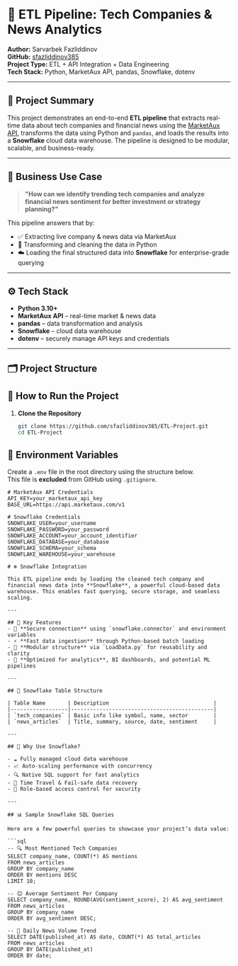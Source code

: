 # 🚀 ETL Pipeline: Tech Companies & News Analytics

**Author:** Sarvarbek Fazliddinov  
**GitHub:** [sfazliddinov385](https://github.com/sfazliddinov385)  
**Project Type:** ETL + API Integration + Data Engineering  
**Tech Stack:** Python, MarketAux API, pandas, Snowflake, dotenv

---

## 📌 Project Summary

This project demonstrates an end-to-end **ETL pipeline** that extracts real-time data about tech companies and financial news using the [MarketAux API](https://www.marketaux.com/), transforms the data using Python and `pandas`, and loads the results into a **Snowflake** cloud data warehouse. The pipeline is designed to be modular, scalable, and business-ready.

---

## 🎯 Business Use Case

> **"How can we identify trending tech companies and analyze financial news sentiment for better investment or strategy planning?"**

This pipeline answers that by:

- ✅ Extracting live company & news data via MarketAux  
- 🔧 Transforming and cleaning the data in Python  
- ☁️ Loading the final structured data into **Snowflake** for enterprise-grade querying  

---

## ⚙️ Tech Stack

- **Python 3.10+**
- **MarketAux API** – real-time market & news data
- **pandas** – data transformation and analysis
- **Snowflake** – cloud data warehouse
- **dotenv** – securely manage API keys and credentials

---

## 🗂️ Project Structure
## 🚀 How to Run the Project

1. **Clone the Repository**
   ```bash
   git clone https://github.com/sfazliddinov385/ETL-Project.git
   cd ETL-Project


## 🔐 Environment Variables

Create a `.env` file in the root directory using the structure below.  
This file is **excluded** from GitHub using `.gitignore`.

```env
# MarketAux API Credentials
API_KEY=your_marketaux_api_key
BASE_URL=https://api.marketaux.com/v1

# Snowflake Credentials
SNOWFLAKE_USER=your_username
SNOWFLAKE_PASSWORD=your_password
SNOWFLAKE_ACCOUNT=your_account_identifier
SNOWFLAKE_DATABASE=your_database
SNOWFLAKE_SCHEMA=your_schema
SNOWFLAKE_WAREHOUSE=your_warehouse

# ❄️ Snowflake Integration

This ETL pipeline ends by loading the cleaned tech company and financial news data into **Snowflake**, a powerful cloud-based data warehouse. This enables fast querying, secure storage, and seamless scaling.

---

## 🚀 Key Features
- 🔐 **Secure connection** using `snowflake.connector` and environment variables
- ⚡ **Fast data ingestion** through Python-based batch loading
- 🧩 **Modular structure** via `LoadData.py` for reusability and clarity
- 🧠 **Optimized for analytics**, BI dashboards, and potential ML pipelines

---

## 🧱 Snowflake Table Structure

| Table Name       | Description                                 |
|------------------|---------------------------------------------|
| `tech_companies` | Basic info like symbol, name, sector        |
| `news_articles`  | Title, summary, source, date, sentiment     |

---

## 💎 Why Use Snowflake?

- ☁️ Fully managed cloud data warehouse  
- 📈 Auto-scaling performance with concurrency  
- 🔍 Native SQL support for fast analytics  
- 🔄 Time Travel & Fail-safe data recovery  
- 🔐 Role-based access control for security

---

## 📊 Sample Snowflake SQL Queries

Here are a few powerful queries to showcase your project’s data value:

```sql
-- 🔍 Most Mentioned Tech Companies
SELECT company_name, COUNT(*) AS mentions
FROM news_articles
GROUP BY company_name
ORDER BY mentions DESC
LIMIT 10;

-- 😊 Average Sentiment Per Company
SELECT company_name, ROUND(AVG(sentiment_score), 2) AS avg_sentiment
FROM news_articles
GROUP BY company_name
ORDER BY avg_sentiment DESC;

-- 📅 Daily News Volume Trend
SELECT DATE(published_at) AS date, COUNT(*) AS total_articles
FROM news_articles
GROUP BY DATE(published_at)
ORDER BY date;


